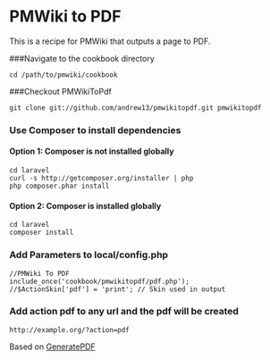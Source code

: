 # PMWiki to PDF

This is a recipe for PMWiki that outputs a page to PDF.

###Navigate to the cookbook directory

    cd /path/to/pmwiki/cookbook

###Checkout PMWikiToPdf

    git clone git://github.com/andrew13/pmwikitopdf.git pmwikitopdf

### Use Composer to install dependencies
#### Option 1: Composer is not installed globally

    cd laravel
    curl -s http://getcomposer.org/installer | php
    php composer.phar install
#### Option 2: Composer is installed globally

    cd laravel
    composer install

### Add Parameters to local/config.php

    //PMWiki To PDF
    include_once('cookbook/pmwikitopdf/pdf.php');
    //$ActionSkin['pdf'] = 'print'; // Skin used in output

### Add action pdf to any url and the pdf will be created

    http://example.org/?action=pdf

Based on [GeneratePDF](http://www.pmwiki.org/wiki/Cookbook/GeneratePDF)

